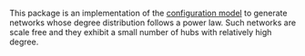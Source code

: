 This package is an implementation of the [configuration model](https://en.wikipedia.org/wiki/Configuration_model#:~:text=In%20network%20science%2C%20the%20configuration,to%20incorporate%20arbitrary%20degree%20distributions. "Configuration model on Wikipedia") to generate networks whose degree distribution follows a power law. Such networks are scale free and they exhibit a small number of hubs with relatively high degree.
